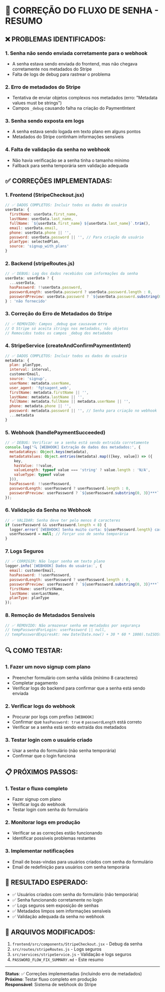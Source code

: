 # 🔐 CORREÇÃO DO FLUXO DE SENHA - RESUMO

## ❌ PROBLEMAS IDENTIFICADOS:

### 1. **Senha não sendo enviada corretamente para o webhook**
- A senha estava sendo enviada do frontend, mas não chegava corretamente nos metadados do Stripe
- Falta de logs de debug para rastrear o problema

### 2. **Erro de metadados do Stripe**
- Tentativa de enviar objetos complexos nos metadados (erro: "Metadata values must be strings")
- Campos `_debug` causando falha na criação do PaymentIntent

### 3. **Senha sendo exposta em logs**
- A senha estava sendo logada em texto plano em alguns pontos
- Metadados do Stripe continham informações sensíveis

### 4. **Falta de validação da senha no webhook**
- Não havia verificação se a senha tinha o tamanho mínimo
- Fallback para senha temporária sem validação adequada

## ✅ CORREÇÕES IMPLEMENTADAS:

### 1. **Frontend (StripeCheckout.jsx)**
```javascript
// ✅ DADOS COMPLETOS: Incluir todos os dados do usuário
userData: {
  firstName: userData.first_name,
  lastName: userData.last_name,
  fullName: `${userData.first_name} ${userData.last_name}`.trim(),
  email: userData.email,
  phone: userData.phone || '',
  password: userData.password || '', // Para criação do usuário
  planType: selectedPlan,
  source: 'signup_with_plans'
}
```

### 2. **Backend (stripeRoutes.js)**
```javascript
// ✅ DEBUG: Log dos dados recebidos com informações da senha
userData: userData ? {
  ...userData,
  hasPassword: !!userData.password,
  passwordLength: userData.password ? userData.password.length : 0,
  passwordPreview: userData.password ? `${userData.password.substring(0, 3)}***` : 'não definida'
} : 'não fornecido'
```

### 3. **Correção do Erro de Metadados do Stripe**
```javascript
// ✅ REMOVIDO: Campos _debug que causavam erro
// O Stripe só aceita strings nos metadados, não objetos
// Removidos todos os campos _debug dos metadados
```

### 4. **StripeService (createAndConfirmPaymentIntent)**
```javascript
// ✅ DADOS COMPLETOS: Incluir todos os dados do usuário
metadata: {
  plan: planType,
  interval: interval,
  customerEmail,
  source: 'signup',
  userName: metadata.userName,
  user_agent: 'fgtsagent_web',
  firstName: metadata.firstName || '',
  lastName: metadata.lastName || '',
  fullName: metadata.fullName || metadata.userName || '',
  phone: metadata.phone || '',
  password: metadata.password || '', // Senha para criação no webhook
  ...metadata
}
```

### 5. **Webhook (handlePaymentSucceeded)**
```javascript
// ✅ DEBUG: Verificar se a senha está sendo extraída corretamente
console.log('🔍 [WEBHOOK] Extração de dados dos metadados:', {
  metadataKeys: Object.keys(metadata),
  metadataValues: Object.entries(metadata).map(([key, value]) => ({
    key,
    hasValue: !!value,
    valueLength: typeof value === 'string' ? value.length : 'N/A',
    valueType: typeof value
  })),
  hasPassword: !!userPassword,
  passwordLength: userPassword ? userPassword.length : 0,
  passwordPreview: userPassword ? `${userPassword.substring(0, 3)}***` : 'não definida'
});
```

### 6. **Validação da Senha no Webhook**
```javascript
// ✅ VALIDAR: Senha deve ter pelo menos 8 caracteres
if (userPassword && userPassword.length < 8) {
  logger.error(`[WEBHOOK] Senha muito curta: ${userPassword.length} caracteres. Gerando senha temporária.`);
  userPassword = null; // Forçar uso de senha temporária
}
```

### 7. **Logs Seguros**
```javascript
// ✅ CORRIGIR: Não logar senha em texto plano
logger.info(`[WEBHOOK] Dados do usuário:`, {
  email: customerEmail,
  hasPassword: !!userPassword,
  passwordLength: userPassword ? userPassword.length : 0,
  passwordPreview: userPassword ? `${userPassword.substring(0, 3)}***` : 'não definida',
  firstName: userFirstName,
  lastName: userLastName,
  planType: planType
});
```

### 8. **Remoção de Metadados Sensíveis**
```javascript
// ✅ REMOVIDO: Não armazenar senha em metadados por segurança
// tempPasswordForLogin: userPassword || null,
// tempPasswordExpiresAt: new Date(Date.now() + 30 * 60 * 1000).toISOString()
```

## 🔍 COMO TESTAR:

### 1. **Fazer um novo signup com plano**
- Preencher formulário com senha válida (mínimo 8 caracteres)
- Completar pagamento
- Verificar logs do backend para confirmar que a senha está sendo enviada

### 2. **Verificar logs do webhook**
- Procurar por logs com prefixo `[WEBHOOK]`
- Confirmar que `hasPassword: true` e `passwordLength` está correto
- Verificar se a senha está sendo extraída dos metadados

### 3. **Testar login com o usuário criado**
- Usar a senha do formulário (não senha temporária)
- Confirmar que o login funciona

## 📋 PRÓXIMOS PASSOS:

### 1. **Testar o fluxo completo**
- Fazer signup com plano
- Verificar logs do webhook
- Testar login com senha do formulário

### 2. **Monitorar logs em produção**
- Verificar se as correções estão funcionando
- Identificar possíveis problemas restantes

### 3. **Implementar notificações**
- Email de boas-vindas para usuários criados com senha do formulário
- Email de redefinição para usuários com senha temporária

## 🎯 RESULTADO ESPERADO:

- ✅ Usuários criados com senha do formulário (não temporária)
- ✅ Senha funcionando corretamente no login
- ✅ Logs seguros sem exposição de senhas
- ✅ Metadados limpos sem informações sensíveis
- ✅ Validação adequada da senha no webhook

## 🔧 ARQUIVOS MODIFICADOS:

1. `frontend/src/components/StripeCheckout.jsx` - Debug da senha
2. `src/routes/stripeRoutes.js` - Logs seguros
3. `src/services/stripeService.js` - Validação e logs seguros
4. `PASSWORD_FLOW_FIX_SUMMARY.md` - Este resumo

---

**Status**: ✅ Correções implementadas (incluindo erro de metadados)  
**Próximo**: Testar fluxo completo em produção  
**Responsável**: Sistema de webhook do Stripe
